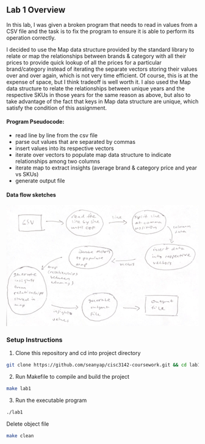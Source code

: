 ## Lab 1 Overview

In this lab, I was given a broken program that needs to read in values from a
CSV file and the task is to fix the program to ensure it is able to perform its
operation correctly.

I decided to use the Map data structure provided by the standard library to relate
or map the relationships between brands & category with all their prices
to provide quick lookup of all the prices for a particular brand/category instead of
iterating the separate vectors storing their values over and over again, which is
not very time efficient. Of course, this is at the expense of space, but I think
tradeoff is well worth it. I also used the Map data structure to relate the
relationships between unique years and the respective SKUs in those years for the
same reason as above, but also to take advantage of the fact that keys in Map
data structure are unique, which satisfy the condition of this assignment.

#### Program Pseudocode:

- read line by line from the csv file
- parse out values that are separated by commas
- insert values into its respective vectors
- iterate over vectors to populate map data structure to indicate relationships among two columns
- iterate map to extract insights (average brand & category price and year vs SKUs)
- generate output file

#### Data flow sketches

![data flow sketches](./dataflow-sketch.png)

### Setup Instructions

1. Clone this repository and cd into project directory

```bash
git clone https://github.com/seanyap/cisc3142-coursework.git && cd lab1
```

2. Run Makefile to compile and build the project

```bash
make lab1
```

3. Run the executable program

```bash
./lab1
```

Delete object file

```bash
make clean
```
